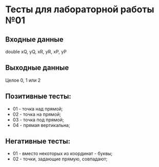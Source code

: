 # Тесты для лабораторной работы №01

## Входные данные
double xQ, yQ, xR, yR, xP, yP

## Выходные данные
Целое 0, 1 или 2 

## Позитивные тесты:
- 01 - точка над прямой;
- 02 - точка на прямой;
- 03 - точка под прямой;
- 04 - прямая вертикальна;

## Негативные тесты:
- 01 - вместо некоторых из координат - буквы;
- 02 - точки, задающие прямую, совпадают;